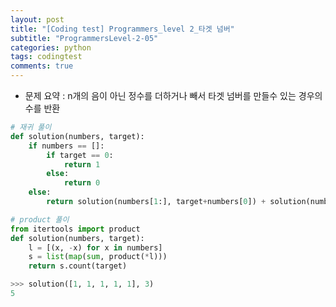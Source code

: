 ```yaml
---
layout: post
title: "[Coding test] Programmers_level 2_타겟 넘버"
subtitle: "ProgrammersLevel-2-05"
categories: python
tags: codingtest
comments: true
---
```


* 문제 요약 : n개의 음이 아닌 정수를 더하거나 빼서 타겟 넘버를 만들수 있는 경우의 수를 반환

```python
# 재귀 풀이
def solution(numbers, target):
    if numbers == []:
        if target == 0:
            return 1
        else:
            return 0
    else:
        return solution(numbers[1:], target+numbers[0]) + solution(numbers[1:], target-numbers[0])
```


```python
# product 풀이
from itertools import product
def solution(numbers, target):
    l = [(x, -x) for x in numbers]
    s = list(map(sum, product(*l)))
    return s.count(target)
```

```python
>>> solution([1, 1, 1, 1, 1], 3)
5
```